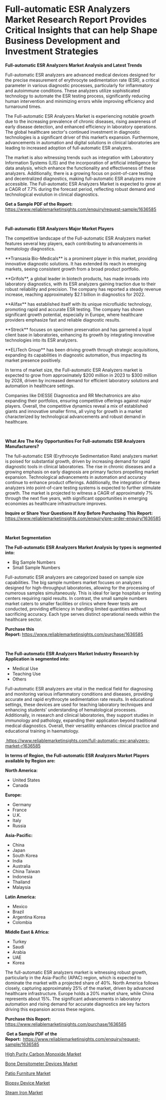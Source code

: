 <p><h1>Full-automatic ESR Analyzers Market Research Report Provides Critical Insights that can help Shape Business Development and Investment Strategies</h1></p><p><strong>Full-automatic ESR Analyzers Market Analysis and Latest Trends</strong></p>
<p><p>Full-automatic ESR analyzers are advanced medical devices designed for the precise measurement of erythrocyte sedimentation rate (ESR), a critical parameter in various diagnostic processes, particularly for inflammatory and autoimmune conditions. These analyzers utilize sophisticated technology to automate the ESR testing process, significantly reducing human intervention and minimizing errors while improving efficiency and turnaround times.</p><p>The Full-automatic ESR Analyzers Market is experiencing notable growth due to the increasing prevalence of chronic diseases, rising awareness of early disease detection, and enhanced efficiency in laboratory operations. The global healthcare sector's continued investment in diagnostic technologies is a significant driver of this market’s expansion. Furthermore, advancements in automation and digital solutions in clinical laboratories are leading to increased adoption of full-automatic ESR analyzers.</p><p>The market is also witnessing trends such as integration with Laboratory Information Systems (LIS) and the incorporation of artificial intelligence for data analysis, which enhance the functionality and effectiveness of these analyzers. Additionally, there is a growing focus on point-of-care testing and decentralized diagnostics, making full-automatic ESR analyzers more accessible. The Full-automatic ESR Analyzers Market is expected to grow at a CAGR of 7.7% during the forecast period, reflecting robust demand and technological evolution in clinical diagnostics.</p></p>
<p><strong>Get a Sample PDF of the Report:&nbsp;</strong> <a href="https://www.reliablemarketinsights.com/enquiry/request-sample/1636585">https://www.reliablemarketinsights.com/enquiry/request-sample/1636585</a></p>
<p>&nbsp;</p>
<p><strong>Full-automatic ESR Analyzers Major Market Players</strong></p>
<p><p>The competitive landscape of the Full-automatic ESR Analyzers market features several key players, each contributing to advancements in hematology diagnostics. </p><p>**Transasia Bio-Medicals** is a prominent player in this market, providing innovative diagnostic solutions. It has extended its reach in emerging markets, seeing consistent growth from a broad product portfolio. </p><p>**Grifols**, a global leader in biotech products, has made inroads into laboratory diagnostics, with its ESR analyzers gaining traction due to their robust reliability and precision. The company has reported a steady revenue increase, reaching approximately $2.1 billion in diagnostics for 2022.</p><p>**Alifax** has established itself with its unique microfluidic technology, promoting rapid and accurate ESR testing. The company has shown significant growth potential, especially in Europe, where healthcare providers emphasize fast and reliable diagnostic results.</p><p>**Streck** focuses on specimen preservation and has garnered a loyal client base in laboratories, enhancing its growth by integrating innovative technologies into its ESR analyzers. </p><p>**ELITech Group** has been driving growth through strategic acquisitions, expanding its capabilities in diagnostic automation, thus impacting its market presence positively.</p><p>In terms of market size, the Full-automatic ESR Analyzers market is expected to grow from approximately $200 million in 2023 to $300 million by 2028, driven by increased demand for efficient laboratory solutions and automation in healthcare settings. </p><p>Companies like DIESSE Diagnostica and RR Mechatronics are also expanding their portfolios, ensuring competitive offerings against major players. Overall, the competitive dynamics reveal a mix of established giants and innovative smaller firms, all vying for growth in a market characterized by technological advancements and robust demand in healthcare.</p></p>
<p>&nbsp;</p>
<p><strong>What Are The Key Opportunities For Full-automatic ESR Analyzers Manufacturers?</strong></p>
<p><p>The full-automatic ESR (Erythrocyte Sedimentation Rate) analyzers market is poised for substantial growth, driven by increasing demand for rapid diagnostic tools in clinical laboratories. The rise in chronic diseases and a growing emphasis on early diagnosis are primary factors propelling market expansion. Technological advancements in automation and accuracy continue to enhance product offerings. Additionally, the integration of these analyzers into point-of-care testing systems is expected to further stimulate growth. The market is projected to witness a CAGR of approximately 7% through the next five years, with significant opportunities in emerging economies as healthcare infrastructure improves.</p></p>
<p><strong>Inquire or Share Your Questions If Any Before Purchasing This Report:</strong> <a href="https://www.reliablemarketinsights.com/enquiry/pre-order-enquiry/1636585">https://www.reliablemarketinsights.com/enquiry/pre-order-enquiry/1636585</a></p>
<p>&nbsp;</p>
<p><strong>Market Segmentation</strong></p>
<p><strong>The Full-automatic ESR Analyzers Market Analysis by types is segmented into:</strong></p>
<p><ul><li>Big Sample Numbers</li><li>Small Sample Numbers</li></ul></p>
<p><p>Full-automatic ESR analyzers are categorized based on sample size capabilities. The big sample numbers market focuses on analyzers designed for high-throughput laboratories, allowing for the processing of numerous samples simultaneously. This is ideal for large hospitals or testing centers requiring rapid results. In contrast, the small sample numbers market caters to smaller facilities or clinics where fewer tests are conducted, providing efficiency in handling limited quantities without sacrificing accuracy. Each type serves distinct operational needs within the healthcare sector.</p></p>
<p><strong>Purchase this Report:&nbsp;</strong><a href="https://www.reliablemarketinsights.com/purchase/1636585">https://www.reliablemarketinsights.com/purchase/1636585</a></p>
<p>&nbsp;</p>
<p><strong>The Full-automatic ESR Analyzers Market Industry Research by Application is segmented into:</strong></p>
<p><ul><li>Medical Use</li><li>Teaching Use</li><li>Others</li></ul></p>
<p><p>Full-automatic ESR analyzers are vital in the medical field for diagnosing and monitoring various inflammatory conditions and diseases, providing accurate and rapid erythrocyte sedimentation rate results. In educational settings, these devices are used for teaching laboratory techniques and enhancing students' understanding of hematological processes. Additionally, in research and clinical laboratories, they support studies in immunology and pathology, expanding their application beyond traditional medical diagnostics. Overall, their versatility enhances clinical practice and educational training in haematology.</p></p>
<p><a href="https://www.reliablemarketinsights.com/full-automatic-esr-analyzers-market-r1636585">&nbsp;https://www.reliablemarketinsights.com/full-automatic-esr-analyzers-market-r1636585</a></p>
<p><strong>In terms of Region, the Full-automatic ESR Analyzers Market Players available by Region are:</strong></p>
<p>
    <p> <strong> North America: </strong>
        <ul>
            <li>United States</li>
            <li>Canada</li>
        </ul>
        </p> 
    <p> <strong> Europe: </strong>
        <ul>
            <li>Germany</li>
            <li>France</li>
            <li>U.K.</li>
            <li>Italy</li>
            <li>Russia</li>
        </ul>
        </p> 
    <p> <strong> Asia-Pacific: </strong>
        <ul>
            <li>China</li>
            <li>Japan</li>
            <li>South Korea</li>
            <li>India</li>
            <li>Australia</li>
            <li>China Taiwan</li>
            <li>Indonesia</li>
            <li>Thailand</li>
            <li>Malaysia</li>
        </ul>
        </p> 
    <p> <strong> Latin America: </strong>
        <ul>
            <li>Mexico</li>
            <li>Brazil</li>
            <li>Argentina Korea</li>
            <li>Colombia</li>
        </ul>
        </p> 
    <p> <strong> Middle East & Africa: </strong>
        <ul>
            <li>Turkey</li>
            <li>Saudi</li>
            <li>Arabia</li>
            <li>UAE</li>
            <li>Korea</li>
        </ul>
    </p>
    </p>
<p><p>The full-automatic ESR analyzers market is witnessing robust growth, particularly in the Asia-Pacific (APAC) region, which is expected to dominate the market with a projected share of 40%. North America follows closely, capturing approximately 25% of the market, driven by advanced healthcare infrastructure. Europe holds a 20% market share, while China represents about 15%. The significant advancements in laboratory automation and rising demand for accurate diagnostics are key factors driving this expansion across these regions.</p></p>
<p><strong>Purchase this Report: </strong><a href="https://www.reliablemarketinsights.com/purchase/1636585">https://www.reliablemarketinsights.com/purchase/1636585</a></p>
<p>&nbsp;<strong>Get a Sample PDF of the Report:&nbsp;&nbsp;</strong><a href="https://www.reliablemarketinsights.com/enquiry/request-sample/1636585">https://www.reliablemarketinsights.com/enquiry/request-sample/1636585</a></p>
<p><strong></strong></p>
<p><p><a href="https://medium.com/@airdrophunter675/market-forecasting-change-global-high-purity-carbon-monoxide-market-dynamics-and-future-trends-ea4cd95f6cb9">High Purity Carbon Monoxide Market</a></p><p><a href="https://www.linkedin.com/pulse/bone-densitometer-devices-market-size-type-dual-energy-x-ray-syrve?trackingId=A%2FgM3Nf7RT2tthZvGAm4Ng%3D%3D">Bone Densitometer Devices Market</a></p><p><a href="https://issuu.com/reportprime-2/docs/patio-furniture-market-size-2030.pp_3d0f7888625dfe">Patio Furniture Market</a></p><p><a href="https://www.linkedin.com/pulse/in-depth-analysis-global-biopsy-device-market-scope-its-rapid-wudfe?trackingId=o3fN%2BYtuR4yZDl8%2F%2BU4Eiw%3D%3D">Biopsy Device Market</a></p><p><a href="https://issuu.com/reportprime-2/docs/steam-iron-market-size-2030.pptx_fc21b74de2abcd">Steam Iron Market</a></p></p>